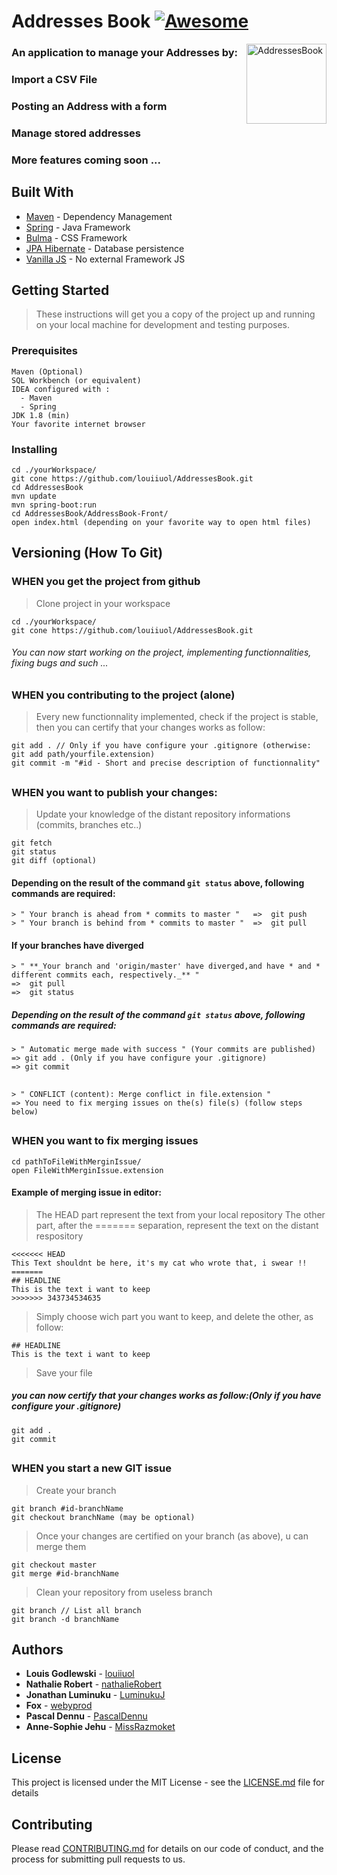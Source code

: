 # Addresses Book [![Awesome](https://cdn.rawgit.com/sindresorhus/awesome/d7305f38d29fed78fa85652e3a63e154dd8e8829/media/badge.svg)](https://github.com/sindresorhus/awesome)

<img src="https://image.flaticon.com/icons/svg/148/148988.svg" title="AddressesBook" alt="AddressesBook" align="right" width="128">

### An application to manage your Addresses by: 
###  Import a CSV File 
###  Posting an Address with a form
###  Manage stored addresses
###  More features coming soon ...

## Built With
* [Maven](https://maven.apache.org/) - Dependency Management
* [Spring](https://spring.io/) - Java Framework
* [Bulma](https://bulma.io/documentation/) - CSS Framework
* [JPA Hibernate](https://hibernate.org/orm/documentation/5.4/) - Database persistence
* [Vanilla JS](https://developer.mozilla.org/en-US/docs/Web/JavaScript) - No external Framework JS

## Getting Started

> These instructions will get you a copy of the project up and running on your local machine for development and testing purposes. 
### Prerequisites
```
Maven (Optional)
SQL Workbench (or equivalent)
IDEA configured with : 
  - Maven
  - Spring
JDK 1.8 (min)
Your favorite internet browser
```

### Installing
```
cd ./yourWorkspace/
git cone https://github.com/louiiuol/AddressesBook.git
cd AddressesBook
mvn update
mvn spring-boot:run
cd AddressesBook/AddressBook-Front/
open index.html (depending on your favorite way to open html files)
```

## Versioning (How To Git) 

### WHEN you get the project from github
> Clone project in your workspace
```
cd ./yourWorkspace/
git cone https://github.com/louiiuol/AddressesBook.git
```
###### You can now start working on the project, implementing functionnalities, fixing bugs and such ...
##
### WHEN you contributing to the project (alone)
> Every new functionnality implemented, check if the project is stable, 
> then you can certify that your changes works as follow:
```
git add . // Only if you have configure your .gitignore (otherwise: git add path/yourfile.extension)
git commit -m "#id - Short and precise description of functionnality"
```
##
### WHEN you want to publish your changes:
> Update your knowledge of the distant repository informations (commits, branches etc..)
```
git fetch
git status
git diff (optional)
```
#### Depending on the result of the command ```git status``` above, following commands are required: 

```
> " Your branch is ahead from * commits to master "   =>  git push
> " Your branch is behind from * commits to master "  =>  git pull
```
#### If your branches have diverged

```
> " **_Your branch and 'origin/master' have diverged,and have * and * different commits each, respectively._** "
=>  git pull
=>  git status
```
##### Depending on the result of the command ```git status``` above, following commands are required: 
```
> " Automatic merge made with success " (Your commits are published)
=> git add . (Only if you have configure your .gitignore)
=> git commit 
```
##
```
> " CONFLICT (content): Merge conflict in file.extension " 
=> You need to fix merging issues on the(s) file(s) (follow steps below) 
```
##
### WHEN you want to fix merging issues
```
cd pathToFileWithMerginIssue/
open FileWithMerginIssue.extension
```
#### Example of merging issue in editor: 
> The HEAD part represent the text from your local repository
> The other part, after the ======= separation, represent the text on the distant respository
```
<<<<<<< HEAD
This Text shouldnt be here, it's my cat who wrote that, i swear !!
=======
## HEADLINE
This is the text i want to keep 
>>>>>>> 343734534635
```
> Simply choose wich part you want to keep, and delete the other, as follow: 
```
## HEADLINE
This is the text i want to keep 
```
> Save your file 

##### you can now certify that your changes works as follow:(Only if you have configure your .gitignore)
```
git add . 
git commit 
```
##
### WHEN you start a new GIT issue
> Create your branch
```
git branch #id-branchName
git checkout branchName (may be optional)
```
> Once your changes are certified on your branch (as above), u can merge them 
```
git checkout master 
git merge #id-branchName
```
> Clean your repository from useless branch
```
git branch // List all branch 
git branch -d branchName
```

## Authors

* **Louis Godlewski**  - [louiiuol](https://github.com/louiiuol)
* **Nathalie Robert**  - [nathalieRobert](https://github.com/nathalieRobert)
* **Jonathan Luminuku**  - [LuminukuJ](https://github.com/LuminukuJ)
* **Fox**  - [webyprod](https://github.com/webyprod)
* **Pascal Dennu**  - [PascalDennu](https://github.com/PascalDennu)
* **Anne-Sophie Jehu**  - [MissRazmoket](https://github.com/MissRazmoket)


## License

This project is licensed under the MIT License - see the [LICENSE.md](LICENSE.md) file for details

## Contributing

Please read [CONTRIBUTING.md](https://gist.github.com/louiiuol/f1ca9436c877c85f39f20e683ed64156) for details on our code of conduct, and the process for submitting pull requests to us.
